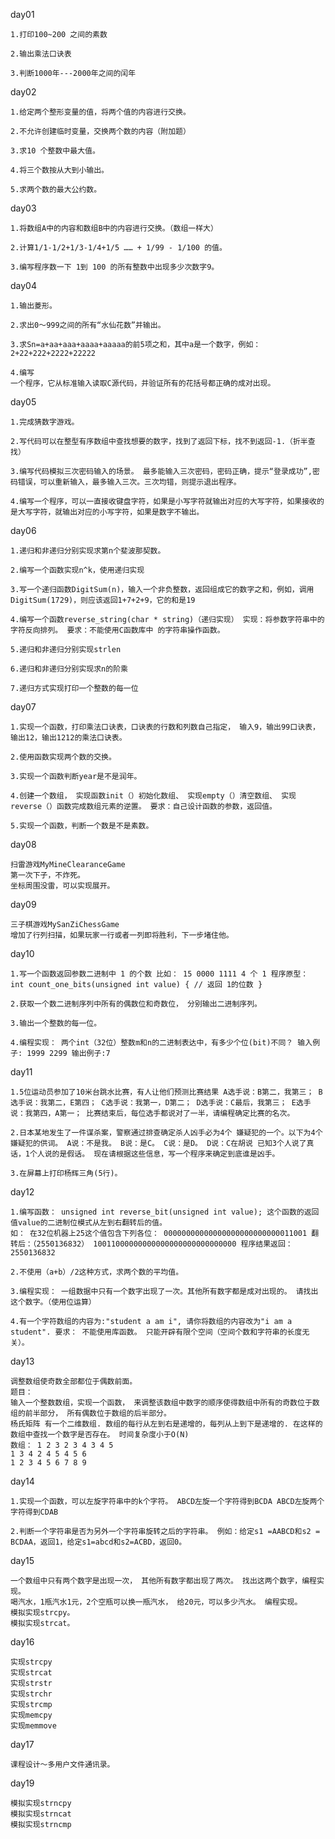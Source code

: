 day01

    1.打印100~200 之间的素数

    2.输出乘法口诀表

    3.判断1000年---2000年之间的闰年

day02

    1.给定两个整形变量的值，将两个值的内容进行交换。

    2.不允许创建临时变量，交换两个数的内容（附加题）

    3.求10 个整数中最大值。

    4.将三个数按从大到小输出。

    5.求两个数的最大公约数。

day03

    1.将数组A中的内容和数组B中的内容进行交换。（数组一样大）

    2.计算1/1-1/2+1/3-1/4+1/5 …… + 1/99 - 1/100 的值。

    3.编写程序数一下 1到 100 的所有整数中出现多少次数字9。

day04

    1.输出菱形。

    2.求出0～999之间的所有“水仙花数”并输出。

    3.求Sn=a+aa+aaa+aaaa+aaaaa的前5项之和，其中a是一个数字，例如：2+22+222+2222+22222

    4.编写
    一个程序，它从标准输入读取C源代码，并验证所有的花括号都正确的成对出现。

day05

    1.完成猜数字游戏。

    2.写代码可以在整型有序数组中查找想要的数字，找到了返回下标，找不到返回-1.（折半查找）

    3.编写代码模拟三次密码输入的场景。 最多能输入三次密码，密码正确，提示“登录成功”,密码错误，可以重新输入，最多输入三次。三次均错，则提示退出程序。

    4.编写一个程序，可以一直接收键盘字符，如果是小写字符就输出对应的大写字符，如果接收的是大写字符，就输出对应的小写字符，如果是数字不输出。

day06

    1.递归和非递归分别实现求第n个斐波那契数。

    2.编写一个函数实现n^k，使用递归实现

    3.写一个递归函数DigitSum(n)，输入一个非负整数，返回组成它的数字之和，例如，调用DigitSum(1729)，则应该返回1+7+2+9，它的和是19

    4.编写一个函数reverse_string(char * string)（递归实现） 实现：将参数字符串中的字符反向排列。 要求：不能使用C函数库中 的字符串操作函数。

    5.递归和非递归分别实现strlen

    6.递归和非递归分别实现求n的阶乘

    7.递归方式实现打印一个整数的每一位


day07

    1.实现一个函数，打印乘法口诀表，口诀表的行数和列数自己指定， 输入9，输出99口诀表，输出12，输出1212的乘法口诀表。

    2.使用函数实现两个数的交换。

    3.实现一个函数判断year是不是润年。

    4.创建一个数组， 实现函数init（）初始化数组、 实现empty（）清空数组、 实现reverse（）函数完成数组元素的逆置。 要求：自己设计函数的参数，返回值。

    5.实现一个函数，判断一个数是不是素数。


day08

    扫雷游戏MyMineClearanceGame
    第一次下子，不炸死。
    坐标周围没雷，可以实现展开。


day09

    三子棋游戏MySanZiChessGame
    增加了行列扫描，如果玩家一行或者一列即将胜利，下一步堵住他。


day10

    1.写一个函数返回参数二进制中 1 的个数 比如： 15 0000 1111 4 个 1 程序原型： int count_one_bits(unsigned int value) { // 返回 1的位数 }

    2.获取一个数二进制序列中所有的偶数位和奇数位， 分别输出二进制序列。

    3.输出一个整数的每一位。

    4.编程实现： 两个int（32位）整数m和n的二进制表达中，有多少个位(bit)不同？ 输入例子: 1999 2299 输出例子:7


day11

    1.5位运动员参加了10米台跳水比赛，有人让他们预测比赛结果 A选手说：B第二，我第三； B选手说：我第二，E第四； C选手说：我第一，D第二； D选手说：C最后，我第三； E选手说：我第四，A第一； 比赛结束后，每位选手都说对了一半，请编程确定比赛的名次。

    2.日本某地发生了一件谋杀案，警察通过排查确定杀人凶手必为4个 嫌疑犯的一个。以下为4个嫌疑犯的供词。 A说：不是我。 B说：是C。 C说：是D。 D说：C在胡说 已知3个人说了真话，1个人说的是假话。 现在请根据这些信息，写一个程序来确定到底谁是凶手。

    3.在屏幕上打印杨辉三角(5行)。


day12

    1.编写函数： unsigned int reverse_bit(unsigned int value); 这个函数的返回值value的二进制位模式从左到右翻转后的值。
    如： 在32位机器上25这个值包含下列各位： 00000000000000000000000000011001 翻转后：（2550136832） 10011000000000000000000000000000 程序结果返回： 2550136832

    2.不使用（a+b）/2这种方式，求两个数的平均值。

    3.编程实现： 一组数据中只有一个数字出现了一次。其他所有数字都是成对出现的。 请找出这个数字。（使用位运算）

    4.有一个字符数组的内容为:"student a am i", 请你将数组的内容改为"i am a student". 要求： 不能使用库函数。 只能开辟有限个空间（空间个数和字符串的长度无关）。


day13

    调整数组使奇数全部都位于偶数前面。
    题目：
    输入一个整数数组，实现一个函数， 来调整该数组中数字的顺序使得数组中所有的奇数位于数组的前半部分， 所有偶数位于数组的后半部分。
    杨氏矩阵 有一个二维数组. 数组的每行从左到右是递增的，每列从上到下是递增的. 在这样的数组中查找一个数字是否存在。 时间复杂度小于O(N)
    数组： 1 2 3 2 3 4 3 4 5
    1 3 4 2 4 5 4 5 6
    1 2 3 4 5 6 7 8 9


day14

    1.实现一个函数，可以左旋字符串中的k个字符。 ABCD左旋一个字符得到BCDA ABCD左旋两个字符得到CDAB

    2.判断一个字符串是否为另外一个字符串旋转之后的字符串。 例如：给定s1 =AABCD和s2 = BCDAA，返回1，给定s1=abcd和s2=ACBD，返回0。


day15

    一个数组中只有两个数字是出现一次， 其他所有数字都出现了两次。 找出这两个数字，编程实现。
    喝汽水，1瓶汽水1元，2个空瓶可以换一瓶汽水， 给20元，可以多少汽水。 编程实现。
    模拟实现strcpy。
    模拟实现strcat。


day16

    实现strcpy
    实现strcat
    实现strstr
    实现strchr
    实现strcmp
    实现memcpy
    实现memmove


day17

    课程设计～多用户文件通讯录。


day19

    模拟实现strncpy
    模拟实现strncat
    模拟实现strncmp
